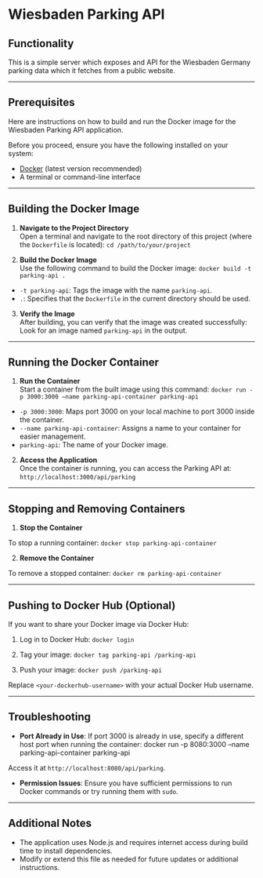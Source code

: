 # Wiesbaden Parking API

## Functionality

This is a simple server which exposes and API for the Wiesbaden Germany parking data which it fetches from a public website.

---

## Prerequisites

Here are instructions on how to build and run the Docker image for the Wiesbaden Parking API application.

Before you proceed, ensure you have the following installed on your system:

- [Docker](https://www.docker.com/get-started) (latest version recommended)
- A terminal or command-line interface

---

## Building the Docker Image

1. **Navigate to the Project Directory**  
    Open a terminal and navigate to the root directory of this project (where the `Dockerfile` is located):
   `cd /path/to/your/project`

2. **Build the Docker Image**  
   Use the following command to build the Docker image:
   `docker build -t parking-api .`

- `-t parking-api`: Tags the image with the name `parking-api`.
- `.`: Specifies that the `Dockerfile` in the current directory should be used.

3. **Verify the Image**  
   After building, you can verify that the image was created successfully:
   Look for an image named `parking-api` in the output.

---

## Running the Docker Container

1. **Run the Container**  
   Start a container from the built image using this command:
   `docker run -p 3000:3000 –name parking-api-container parking-api`

- `-p 3000:3000`: Maps port 3000 on your local machine to port 3000 inside the container.
- `--name parking-api-container`: Assigns a name to your container for easier management.
- `parking-api`: The name of your Docker image.

2. **Access the Application**  
   Once the container is running, you can access the Parking API at:
   `http://localhost:3000/api/parking`

---

## Stopping and Removing Containers

1. **Stop the Container**

To stop a running container:
`docker stop parking-api-container`

2. **Remove the Container**

To remove a stopped container:
`docker rm parking-api-container`

---

## Pushing to Docker Hub (Optional)

If you want to share your Docker image via Docker Hub:

1. Log in to Docker Hub:
   `docker login`

2. Tag your image:
   `docker tag parking-api /parking-api`

3. Push your image:
   `docker push /parking-api`

Replace `<your-dockerhub-username>` with your actual Docker Hub username.

---

## Troubleshooting

- **Port Already in Use**: If port 3000 is already in use, specify a different host port when running the container:
  docker run -p 8080:3000 –name parking-api-container parking-api

Access it at `http://localhost:8080/api/parking`.

- **Permission Issues**: Ensure you have sufficient permissions to run Docker commands or try running them with `sudo`.

---

## Additional Notes

- The application uses Node.js and requires internet access during build time to install dependencies.
- Modify or extend this file as needed for future updates or additional instructions.
